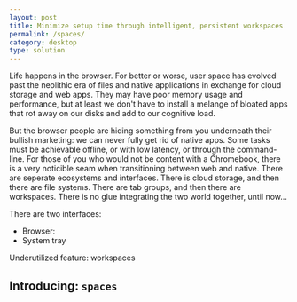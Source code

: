 ```yaml
---
layout: post
title: Minimize setup time through intelligent, persistent workspaces
permalink: /spaces/
category: desktop
type: solution
---
```

Life happens in the browser. For better or worse, user space has evolved past the neolithic era of files and native applications in exchange for cloud storage and web apps. They may have poor memory usage and performance, but at least we don't have to install a melange of bloated apps that rot away on our disks and add to our cognitive load. 

But the browser people are hiding something from you underneath their bullish marketing: we can never fully get rid of native apps. Some tasks must be achievable offline, or with low latency, or through the command-line. For those of you who would not be content with a Chromebook, there is a very noticible seam when transitioning between web and native. There are seperate ecosystems and interfaces. There is cloud storage, and then there are file systems. There are tab groups, and then there are workspaces. There is no glue integrating the two world together, until now...

There are two interfaces:
 * Browser:
 * System tray

 Underutilized feature: workspaces

## Introducing: `spaces`
